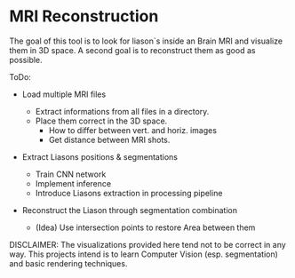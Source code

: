 # MRI Reconstruction

The goal of this tool is to look for liason`s inside an Brain MRI and visualize them in 3D space. A second goal is to reconstruct them as 
good as possible.

ToDo:

- Load multiple MRI files
  - Extract informations from all files in a directory.
  - Place them correct in the 3D space. 
    - How to differ between vert. and horiz. images
    - Get distance between MRI shots.

- Extract Liasons positions & segmentations
  - Train CNN network
  - Implement inference 
  - Introduce Liasons extraction in processing pipeline

- Reconstruct the Liason through segmentation combination
  - (Idea) Use intersection points to restore Area between them



DISCLAIMER: The visualizations provided here tend not to be correct in any way. This projects intend is to learn Computer Vision (esp. segmentation) and basic rendering techniques.